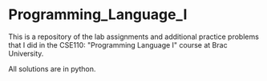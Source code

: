 # Programming_Language_I
This is a repository of the lab assignments and additional practice problems that I did in the CSE110: "Programming Language I" course at Brac University.

All solutions are in python.
